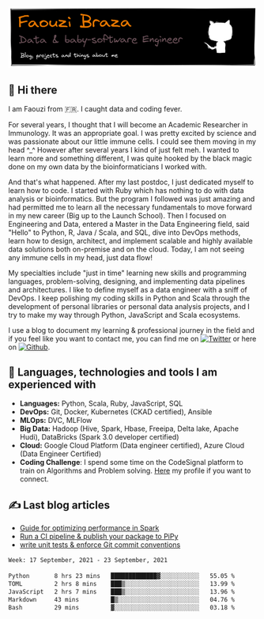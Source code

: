 ![](assets/banner_GithubProfile.png)


## 👋 Hi there  
I am Faouzi from 🇫🇷. I caught data and coding fever.

For several years, I thought that I will become an Academic Researcher in Immunology.  It was an appropriate goal. I was pretty excited by science and was passionate about our little immune cells.
I could see them moving in my head ^_^ However after several years I kind of just felt meh. I wanted to
learn more and something different, I was quite hooked by the black magic done on my own data by the bioinformaticians I worked with.

And that's what happened. After my last postdoc, I just dedicated myself to learn how to code. I started with Ruby which has nothing to do with data analysis or bioinformatics. But the program I followed was just amazing and had permitted me to learn all the necessary fundamentals to move forward in my new career (Big up to the Launch School). Then I focused on Engineering and Data, entered a Master in the Data Engineering field, said "Hello" to Python, R, Java / Scala, and SQL, dive into DevOps methods, learn how to design, architect, and implement scalable and highly available data solutions both on-premise and on the cloud. Today, I am not seeing any immune cells in my head, just data flow!

My specialties include "just in time" learning new skills and programming languages, problem-solving, designing, and implementing data pipelines and architectures. I like to define myself as a data engineer with a sniff of DevOps. I keep polishing my coding skills in Python and Scala through the development of personal libraries or personal data analysis projects, and I try to make my way through Python, JavaScript and Scala ecosystems.

I use a blog to document my learning & professional journey in the field and if you feel like you want to contact me, you can find me on [![Twitter][1.2]][1] or here on [![Github][2.2]][2].

## 🔧 Languages, technologies and tools I am experienced with
- **Languages:** Python, Scala, Ruby, JavaScript, SQL
- **DevOps:** Git, Docker, Kubernetes (CKAD certified), Ansible
- **MLOps:** DVC, MLFlow
- **Big Data:** Hadoop (Hive, Spark, Hbase, Freeipa, Delta lake, Apache Hudi), DataBricks (Spark 3.0 developer certified)
- **Cloud:** Google Cloud Platform (Data engineer certified), Azure Cloud (Data Engineer Certified)
- **Coding Challenge**: I spend some time on the CodeSignal platform to train on Algorithms and Problem solving. [Here](https://app.codesignal.com/profile/fbraza) my profile if you want to connect.

## &#x270d; Last blog articles

- [Guide for optimizing performance in Spark](https://fbraza.github.io/BrazLog/spark/python/scala/2021/07/08/spark-optimization.html)
- [Run a CI pipeline & publish your package to PiPy](https://fbraza.github.io/BrazLog/python/devops/2021/06/29/modern-python-part3.html)
- [write unit tests & enforce Git commit conventions](https://fbraza.github.io/BrazLog/python/devops/2021/06/24/modern-python-part2.html)

<!--START_SECTION:waka-->
```text
Week: 17 September, 2021 - 23 September, 2021

Python       8 hrs 23 mins   █████████████▓░░░░░░░░░░░   55.05 % 
TOML         2 hrs 8 mins    ███▒░░░░░░░░░░░░░░░░░░░░░   13.99 % 
JavaScript   2 hrs 7 mins    ███▒░░░░░░░░░░░░░░░░░░░░░   13.96 % 
Markdown     43 mins         █▒░░░░░░░░░░░░░░░░░░░░░░░   04.76 % 
Bash         29 mins         ▓░░░░░░░░░░░░░░░░░░░░░░░░   03.18 % 
```
<!--END_SECTION:waka-->

<!-- Link to icons -->
[1.2]: http://i.imgur.com/wWzX9uB.png (twitter icon without padding)
[2.2]: http://i.imgur.com/9I6NRUm.png (github icon without padding)
<!-- links to your social media accounts -->
[1]: https://twitter.com/braza_faouzi
[2]: https://github.com/fbraza
[3]: https://www.linkedin.com/in/faouzi-braza/
